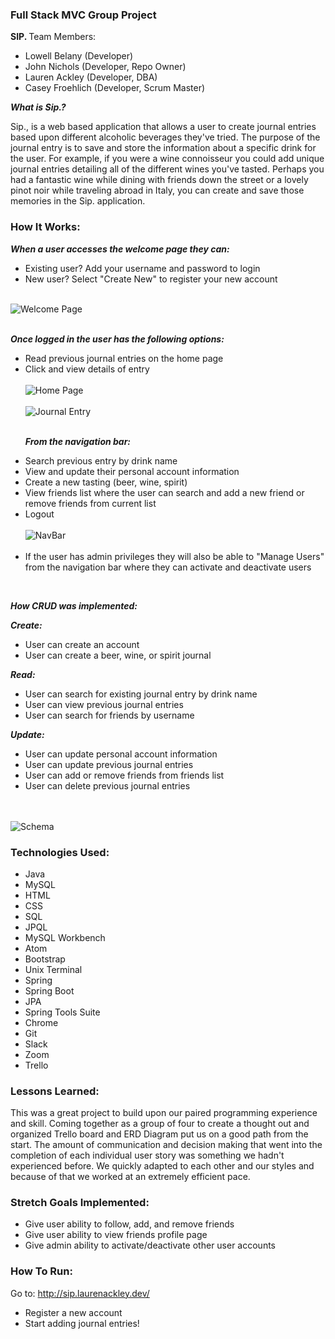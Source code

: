 ### Full Stack MVC Group Project


<strong> SIP. </strong>Team Members:
<ul>
<li>Lowell Belany (Developer)</li>
<li>John Nichols (Developer, Repo Owner)</li>
<li>Lauren Ackley (Developer, DBA)</li>
<li>Casey Froehlich (Developer, Scrum Master)</li>
</ul>

<strong><em>What is Sip.?</strong></em>

Sip., is a web based application that allows a user to create journal entries based upon different alcoholic beverages they've tried. The purpose of the journal entry is to save and store the information about a specific drink for the user. For example, if you were a wine connoisseur you could add unique journal entries detailing all of the different wines you've tasted. Perhaps you had a fantastic wine while dining with friends down the street or a lovely pinot noir while traveling abroad in Italy, you can create and save those memories in the Sip. application.

### <strong>How It Works:</strong>

<strong><em>When a user accesses the welcome page they can:</strong></em>
<ul>
<li> Existing user? Add your username and password to login</li>
<li> New user? Select "Create New" to register your new account</li>
</ul>
<br>
<img src="Welcome.png" alt="Welcome Page">
<br>
<br>

<strong><em>Once logged in the user has the following options:</strong></em>
<ul>
<li> Read previous journal entries on the home page</li>
<li> Click and view details of entry</li>
<br>
<img src="home.png" alt="Home Page">
<br>
<br>
<img src="journal.png" alt="Journal Entry">
   <br>
   <br>

<strong><em>From the navigation bar:</strong></em>
<li> Search previous entry by drink name</li>
<li> View  and update their personal account information</li>
<li> Create a new tasting (beer, wine, spirit)</li>
<li> View friends list where the user can search and add a new friend or remove friends from current list</li>
<li> Logout</li>
<br>
<img src="navbar.png" alt="NavBar">
 <br>
 <br>
<li> If the user has admin privileges they will also be able to "Manage Users" from the navigation bar where they can activate and deactivate users</li>
 </ul>
 <br>

<strong><em> How CRUD was implemented:</strong></em>

 <strong><em>Create:</strong></em>
 <ul>
 <li> User can create an account</li>
 <li> User can create a beer, wine, or spirit journal</li>
 </ul>

<strong><em>Read:</strong></em>
 <ul>
 <li> User can search for existing journal entry by drink name</li>
 <li> User can view previous journal entries</li>
 <li> User can search for friends by username</li>
 </ul>

<strong><em> Update:</strong></em>
 <ul>
 <li> User can update personal account information</li>
 <li> User can update previous journal entries</li>
 <li> User can add or remove friends from friends list</li>
 <li> User can delete previous journal entries</li>
 </ul>
 <br>
 <br>










<img src="SchemaDesign.png" alt="Schema">

### <strong>Technologies Used:</strong>

<ul>
<li>Java</li>
<li>MySQL</li>
<li>HTML</li>
<li>CSS</li>
<li>SQL</li>
<li>JPQL</li>
<li>MySQL Workbench</li>
<li>Atom</li>
<li>Bootstrap</li>
<li>Unix Terminal</li>
<li>Spring</li>
<li>Spring Boot</li>
<li>JPA</li>
<li>Spring Tools Suite</li>
<li>Chrome</li>
<li>Git</li>
<li>Slack</li>
<li>Zoom</li>
<li>Trello</li>
</ul>

### <strong>Lessons Learned:</strong>

This was a great project to build upon our paired programming experience and skill. Coming together as a group of four to create a thought out and organized Trello board and ERD Diagram put us on a good path from the start. The amount of communication and decision making that went into the completion of each individual user story was something we hadn't experienced before. We quickly adapted to each other and our styles and because of that we worked at an extremely efficient pace.


### <strong>Stretch Goals Implemented:</strong>
<ul>
<li> Give user ability to follow, add, and remove friends</li>
<li> Give user ability to view friends profile page</li>
<li> Give admin ability to activate/deactivate other user accounts</li>
</ul>

### <strong>How To Run:</strong>

Go to: http://sip.laurenackley.dev/
<ul>
<li> Register a new account</li>
<li> Start adding journal entries! </li>
</ul>
